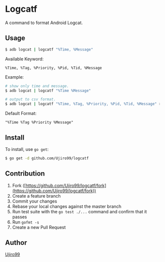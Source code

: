 # Logcatf
A command to format Android Logcat.

## Usage

```bash
$ adb logcat | logcatf "%Time, %Message"
```

Available Keyword:

    %Time, %Tag, %Priority, %Pid, %Tid, %Message

Example:

```bash
# show only time and message.
$ adb logcat | logcatf "%Time %Message"

# output to csv format.
$ adb logcat | logcatf "%Time, %Tag, %Priority, %Pid, %Tid, %Message" > logcat.csv
```

Default Format:

    "%Time %Tag %Priority %Message"

## Install

To install, use `go get`:

```bash
$ go get -d github.com/Ujiro99/logcatf
```

## Contribution

1. Fork ([https://github.com/Ujiro99/logcatf/fork](https://github.com/Ujiro99/logcatf/fork))
1. Create a feature branch
1. Commit your changes
1. Rebase your local changes against the master branch
1. Run test suite with the `go test ./...` command and confirm that it passes
1. Run `gofmt -s`
1. Create a new Pull Request

## Author

[Ujiro99](https://github.com/Ujiro99)

